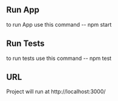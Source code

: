 ## Run App

to run App use this  command
	-- npm start

## Run Tests

to run tests use this command
	-- npm test

## URL

Project will run at http://localhost:3000/